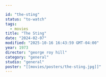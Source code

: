 ```yaml
---

id: "the-sting"
status: "to-watch"
tags:
  - movies
title: "The Sting"
date: "2024-02-07"
modified: "2025-10-16 16:43:59 GMT-04:00"
year: 1973
director: "george roy hill"
category: "general"
studio: "general"
poster: "[[movies/posters/the-sting.jpg]]"
---
```

